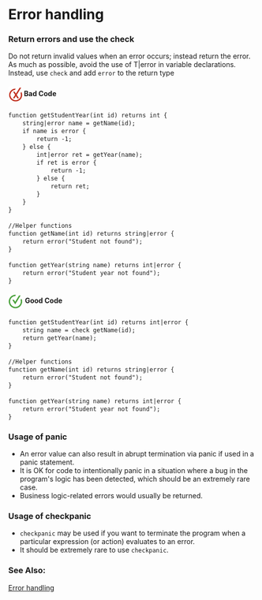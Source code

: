 # Error handling

<h3>Return errors and use the check</h3>

Do not return invalid values when an error occurs; instead return the error.
As much as possible, avoid the use of T|error in variable declarations. Instead, use `check` and add `error` to the return type

<h4><img align="center" height="30" src="../img/BadCode.png"> Bad Code</h4>

```bal
function getStudentYear(int id) returns int {
    string|error name = getName(id);
    if name is error {
        return -1;
    } else {
        int|error ret = getYear(name);
        if ret is error {
            return -1;
        } else {
            return ret;
        }
    }
}

//Helper functions
function getName(int id) returns string|error {
    return error("Student not found");
}

function getYear(string name) returns int|error {
    return error("Student year not found");
}
```

<h4><img align="center" height="30" src="../img/GoodCode.png"> Good Code</h4>

```bal
function getStudentYear(int id) returns int|error {
    string name = check getName(id);
    return getYear(name);
}

//Helper functions
function getName(int id) returns string|error {
    return error("Student not found");
}

function getYear(string name) returns int|error {
    return error("Student year not found");
}
```

<h3>Usage of panic</h3>

- An error value can also result in abrupt termination via panic if used in a panic statement.
- It is OK for code to intentionally panic in a situation where a bug in the program's logic has been detected, which should be an extremely rare case.
- Business logic-related errors would usually be returned.

<h3>Usage of checkpanic</h3>

- `checkpanic` may be used if you want to terminate the program when a particular expression (or action) evaluates to an error.
- It should be extremely rare to use `checkpanic`.

### See Also:

[Error handling](https://ballerina.io/learn/language-basics/#error-handling)
